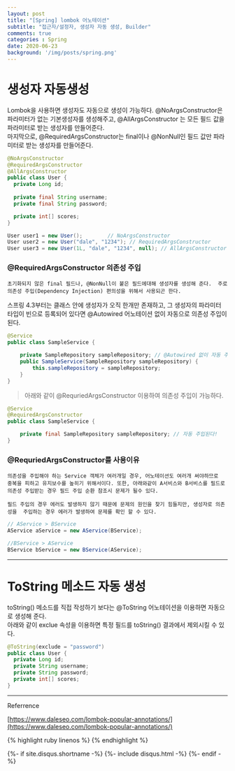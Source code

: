 ```yaml
---
layout: post
title: "[Spring] lombok 어노테이션"
subtitle: "접근자/설정자, 생성자 자동 생성, Builder"
comments: true
categories : Spring
date: 2020-06-23
background: '/img/posts/spring.png'
---
```


# 생성자 자동생성

Lombok을 사용하면 생성자도 자동으로 생성이 가능하다. @NoArgsConstructor은 파라미터가 없는 
기본생성자를 생성해주고, @AllArgsConstructor 는 모든 필드 값을 파라미터로 받는 생성자를 만들어준다.   
마지막으로, @RequiredArgsConstructor는 final이나 @NonNull인 필드 값만 파라미터로 
받는 생성자를 만들어준다.   

```java
@NoArgsConstructor
@RequiredArgsConstructor
@AllArgsConstructor
public class User {
  private Long id;
  
  private final String username;
  private final String password;

  private int[] scores;
}
```


```java
User user1 = new User();        // NoArgsConstructor
User user2 = new User("dale", "1234"); // RequiredArgsConstructor
User user3 = new User(1L, "dale", "1234", null); // AllArgsConstructor 
```

### @RequiredArgsConstructor 의존성 주입 

`초기화되지 않은 final 필드나, @NonNull이 붙은 필드에대해 생성자를 생성해 준다. 
주로 의존성 주입(Dependency Injection) 편의성을 위해서 사용되곤 한다.` 

스프링 4.3부터는 클래스 안에 생성자가 오직 한개만 존재하고, 그 생성자의 파라미터 타입이 
빈으로 등록되어 있다면 @Autowired 어노테이션 없이 자동으로 의존성 주입이 된다.   

```java
@Service
public class SampleService {

    private SampleRepository sampleRepository; // @Autowired 없이 자동 주입된다! 
    public SampleService(SampleRepository sampleRepository) {
        this.sampleRepository = sampleRepository;
    }
}

```

> 아래와 같이 @RequriedArgsConstructor 이용하여 의존성 주입이 가능하다.   

```java
@Service
@RequiredArgsConstructor 
public class SampleService {

    private final SampleRepository sampleRepository; // 자동 주입된다!
}
```
 
### @RequriedArgsConstructor를 사용이유   

`의존성을 주입해야 하는 Service 객체가 여러개일 경우, 어노테이션도 여러개 써야하므로 
중복을 피하고 유지보수를 높히기 위해서이다. 또한, 아래와같이 A서비스와 B서비스를 필드로 
의존성 주입받는 경우 필드 주입 순환 참조시 문제가 될수 있다.`   

`필드 주입의 경우 에러도 발생하지 않기 때문에 문제의 원인을 찾기 힘들지만, 생성자로 의존성을 
주입하는 경우 에러가 발생하여 문제를 확인 할 수 있다.`   


```java
// AService > BService
AService aService = new AService(BService);

//BService > AService
BService bService = new BService(AService);
```


- - -

# ToString 메소드 자동 생성

toString() 메소드를 직접 작성하기 보다는 @ToString 어노테이션을 이용하면 자동으로 생성해 준다.   
아래와 같이 exclue 속성을 이용하면 특정 필드를 toString() 결과에서 제외시킬 수 있다.   

```java
@ToString(exclude = "password")
public class User {
  private Long id;
  private String username;
  private String password;
  private int[] scores;
}
```

- - -
Referrence 

[https://www.daleseo.com/lombok-popular-annotations/](https://www.daleseo.com/lombok-popular-annotations/)         


{% highlight ruby linenos %}
{% endhighlight %}


{%- if site.disqus.shortname -%}
    {%- include disqus.html -%}
{%- endif -%}


